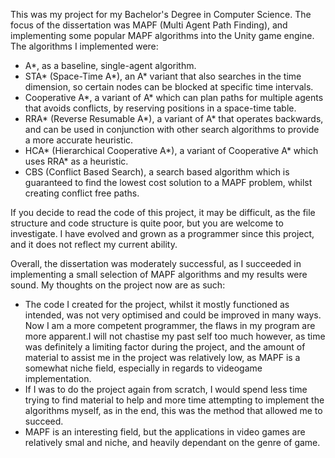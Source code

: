 This was my project for my Bachelor's Degree in Computer Science.
The focus of the dissertation was MAPF (Multi Agent Path Finding), and implementing some popular MAPF algorithms into the Unity game engine.
The algorithms I implemented were:
- A*, as a baseline, single-agent algorithm.
- STA* (Space-Time A*), an A* variant that also searches in the time dimension, so certain nodes can be blocked at specific time intervals.
- Cooperative A*, a variant of A* which can plan paths for multiple agents that avoids conflicts, by reserving positions in a space-time table.
- RRA* (Reverse Resumable A*), a variant of A* that operates backwards, and can be used in conjunction with other search algorithms to provide a more accurate heuristic.
- HCA* (Hierarchical Cooperative A*), a variant of Cooperative A* which uses RRA* as a heuristic.
- CBS (Conflict Based Search), a search based algorithm which is guaranteed to find the lowest cost solution to a MAPF problem, whilst creating conflict free paths.

If you decide to read the code of this project, it may be difficult, as the file structure and code structure is quite poor, but you are welcome to investigate. I have evolved and grown as a programmer since this project, and it does not reflect my current ability.

Overall, the dissertation was moderately successful, as I succeeded in implementing a small selection of MAPF algorithms and my results were sound.
My thoughts on the project now are as such:
- The code I created for the project, whilst it mostly functioned as intended, was not very optimised and could be improved in many ways. Now I am a more competent programmer, the flaws in my program are more apparent.I will not chastise my past self too much however, as time was definitely a limiting factor during the project, and the amount of material to assist me in the project was relatively low, as MAPF is a somewhat niche field, especially in regards to videogame implementation.
- If I was to do the project again from scratch, I would spend less time trying to find material to help and more time attempting to implement the algorithms myself, as in the end, this was the method that allowed me to succeed.
- MAPF is an interesting field, but the applications in video games are relatively smal and niche, and heavily dependant on the genre of game.
